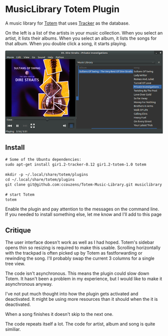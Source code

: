 MusicLibrary Totem Plugin
=========================

A music library for [Totem](http://projects.gnome.org/totem/) that uses [Tracker](http://projects.gnome.org/tracker/) as the database.

On the left is a list of the artists in your music collection.
When you select an artist, it lists their albums.
When you select an album, it lists the songs for that album.
When you double click a song, it starts playing.

![screenshot](Screenshot_at_2012_01_26.png "screenshot")

Install
-------

    # Some of the Ubuntu dependencies:
    sudo apt-get install gir1.2-tracker-0.12 gir1.2-totem-1.0 totem

    mkdir -p ~/.local/share/totem/plugins
    cd ~/.local/share/totem/plugins
    git clone git@github.com:ccouzens/Totem-Music-Library.git musiclibrary

    # start Totem
    totem

Enable the plugin and pay attention to the messages on the command line.
If you needed to install something else, let me know and I'll add to this page

Critique
--------
The user interface doesn't work as well as I had hoped.
Totem's sidebar opens thin so resizing is required to make this usable.
Scrolling horizontally with the trackpad is often picked up by Totem as fastforwarding or rewinding the song.
I'll probably swap the current 3 columns for a single tree view.

The code isn't asynchronous.
This means the plugin could slow down Totem.
It hasn't been a problem in my experience, but I would like to make it asynchronous anyway.

I've not put much thought into how the plugin gets activated and deactivated.
It might be using more resources than it should when the it is deactivated.

When a song finishes it doesn't skip to the next one.

The code repeats itself a lot.
The code for artist, album and song is quite similiar.
